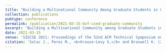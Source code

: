 ```yaml
---
title: "Building a Multinational Community Among Graduate Students in CS Education Research"
collection: publications
pubtype: conference
permalink: /publication/2021-03-15-bof-csed-graduate-community
excerpt: 'Building a Multinational Community among Graduate Students in CS Education Research'
date: 2021-03-15
venue: 'SIGCSE 2021: Proceedings of the 52nd ACM Technical Symposium on Computer Science Education'
citation: 'Salac J., Perez M., <b>Krause-Levy S.</b> and Braswell K. (2021). "Building a Multinational Community among Graduate Students in CS Education Research" <i>Proceedings of the 52nd ACM Technical Symposium on Computer Science Education (SIGCSE) 2021</i>. Birds of a Feather.'
---
```

